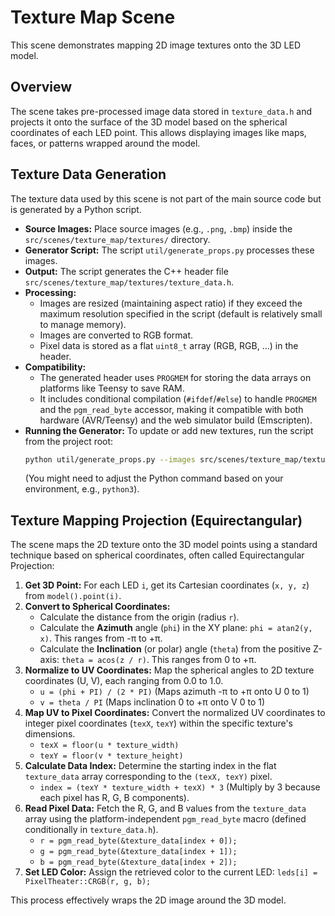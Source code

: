 # Texture Map Scene

This scene demonstrates mapping 2D image textures onto the 3D LED model.

## Overview

The scene takes pre-processed image data stored in `texture_data.h` and projects it onto the surface of the 3D model based on the spherical coordinates of each LED point. This allows displaying images like maps, faces, or patterns wrapped around the model.

## Texture Data Generation

The texture data used by this scene is not part of the main source code but is generated by a Python script.

- **Source Images:** Place source images (e.g., `.png`, `.bmp`) inside the `src/scenes/texture_map/textures/` directory.
- **Generator Script:** The script `util/generate_props.py` processes these images.
- **Output:** The script generates the C++ header file `src/scenes/texture_map/textures/texture_data.h`.
- **Processing:**
    - Images are resized (maintaining aspect ratio) if they exceed the maximum resolution specified in the script (default is relatively small to manage memory).
    - Images are converted to RGB format.
    - Pixel data is stored as a flat `uint8_t` array (RGB, RGB, ...) in the header.
- **Compatibility:**
    - The generated header uses `PROGMEM` for storing the data arrays on platforms like Teensy to save RAM.
    - It includes conditional compilation (`#ifdef`/`#else`) to handle `PROGMEM` and the `pgm_read_byte` accessor, making it compatible with both hardware (AVR/Teensy) and the web simulator build (Emscripten).
- **Running the Generator:** To update or add new textures, run the script from the project root:
  ```bash
  python util/generate_props.py --images src/scenes/texture_map/textures
  ```
  (You might need to adjust the Python command based on your environment, e.g., `python3`).

## Texture Mapping Projection (Equirectangular)

The scene maps the 2D texture onto the 3D model points using a standard technique based on spherical coordinates, often called Equirectangular Projection:

1.  **Get 3D Point:** For each LED `i`, get its Cartesian coordinates (`x, y, z`) from `model().point(i)`.
2.  **Convert to Spherical Coordinates:**
    *   Calculate the distance from the origin (radius `r`).
    *   Calculate the **Azimuth** angle (`phi`) in the XY plane: `phi = atan2(y, x)`. This ranges from -π to +π.
    *   Calculate the **Inclination** (or polar) angle (`theta`) from the positive Z-axis: `theta = acos(z / r)`. This ranges from 0 to +π.
3.  **Normalize to UV Coordinates:** Map the spherical angles to 2D texture coordinates (U, V), each ranging from 0.0 to 1.0.
    *   `u = (phi + PI) / (2 * PI)` (Maps azimuth -π to +π onto U 0 to 1)
    *   `v = theta / PI` (Maps inclination 0 to +π onto V 0 to 1)
4.  **Map UV to Pixel Coordinates:** Convert the normalized UV coordinates to integer pixel coordinates (`texX`, `texY`) within the specific texture's dimensions.
    *   `texX = floor(u * texture_width)`
    *   `texY = floor(v * texture_height)`
5.  **Calculate Data Index:** Determine the starting index in the flat `texture_data` array corresponding to the `(texX, texY)` pixel.
    *   `index = (texY * texture_width + texX) * 3` (Multiply by 3 because each pixel has R, G, B components).
6.  **Read Pixel Data:** Fetch the R, G, and B values from the `texture_data` array using the platform-independent `pgm_read_byte` macro (defined conditionally in `texture_data.h`).
    *   `r = pgm_read_byte(&texture_data[index + 0]);`
    *   `g = pgm_read_byte(&texture_data[index + 1]);`
    *   `b = pgm_read_byte(&texture_data[index + 2]);`
7.  **Set LED Color:** Assign the retrieved color to the current LED: `leds[i] = PixelTheater::CRGB(r, g, b);`

This process effectively wraps the 2D image around the 3D model. 